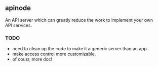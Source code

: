apinode
-------
An API server which can greatly reduce the work to implement your own API services.

### TODO
* need to clean up the code to make it a generic server than an app.
* make access control more customizable.
* of cousr, more doc!